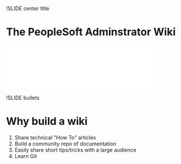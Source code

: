 !SLIDE center title

# The PeopleSoft Adminstrator Wiki

![.psadminlogo psadmin.io Logo](../_images/psadmin_io_white_400.png)

!SLIDE bullets

# Why build a wiki

1. Share technical "How To" articles
1. Build a community repo of documentation
1. Easily share short tips/tricks with a large audience
1. Learn Git

